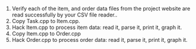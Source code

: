 1. Verify each of the item, and order data files from the project website are read successfully by your CSV file reader..  
2. Copy Task.cpp to Item.cpp. 
3. Hack Item.cpp to process item data: read it, parse it, print it, graph it. 
4. Copy Item.cpp to Order.cpp 
5. Hack Order.cpp to process order data: read it, parse it, print it, graph it.
